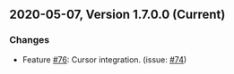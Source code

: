 ## 2020-05-07, Version 1.7.0.0 (Current)
### Changes
* Feature [#76](https://github.com/opendistro-for-elasticsearch/sql-jdbc/pull/76): Cursor integration. (issue: [#74](https://github.com/opendistro-for-elasticsearch/sql-jdbc/issues/74))